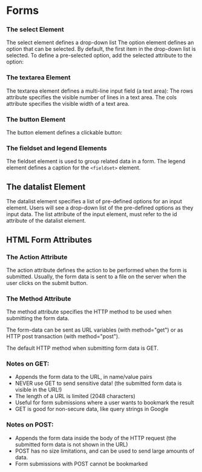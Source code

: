 # Forms

### The select Element

The select element defines a drop-down list
The option element defines an option that can be selected.
By default, the first item in the drop-down list is selected.
To define a pre-selected option, add the selected attribute to the option:

### The textarea Element

The textarea element defines a multi-line input field (a text area):
The rows attribute specifies the visible number of lines in a text area.
The cols attribute specifies the visible width of a text area.

### The button Element

The button element defines a clickable button:

### The fieldset and legend Elements

The fieldset element is used to group related data in a form.
The legend element defines a caption for the `<fieldset>` element.

## The datalist Element

The datalist element specifies a list of pre-defined options for an input element.
Users will see a drop-down list of the pre-defined options as they input data.
The list attribute of the input element, must refer to the id attribute of the datalist element.

## HTML Form Attributes

### The Action Attribute

The action attribute defines the action to be performed when the form is submitted.
Usually, the form data is sent to a file on the server when the user clicks on the submit button.

### The Method Attribute

The method attribute specifies the HTTP method to be used when submitting the form data.

The form-data can be sent as URL variables (with method="get") or as HTTP post transaction (with method="post").

The default HTTP method when submitting form data is GET.

### Notes on GET:

- Appends the form data to the URL, in name/value pairs
- NEVER use GET to send sensitive data! (the submitted form data is visible in the URL!)
- The length of a URL is limited (2048 characters)
- Useful for form submissions where a user wants to bookmark the result
- GET is good for non-secure data, like query strings in Google

### Notes on POST:

- Appends the form data inside the body of the HTTP request (the submitted form data is not shown in the URL)
- POST has no size limitations, and can be used to send large amounts of data.
- Form submissions with POST cannot be bookmarked
